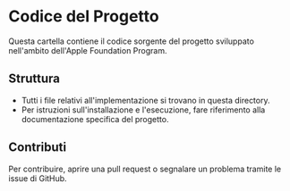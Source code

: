# Codice del Progetto

Questa cartella contiene il codice sorgente del progetto sviluppato nell'ambito dell'Apple Foundation Program.

## Struttura

- Tutti i file relativi all'implementazione si trovano in questa directory.
- Per istruzioni sull'installazione e l'esecuzione, fare riferimento alla documentazione specifica del progetto.

## Contributi

Per contribuire, aprire una pull request o segnalare un problema tramite le issue di GitHub.